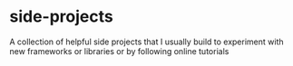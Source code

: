 # side-projects

A collection of helpful side projects that I usually build to experiment with new frameworks or libraries or by following online tutorials
